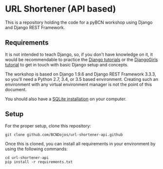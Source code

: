 # URL Shortener (API based)

This is a repository holding the code for a pyBCN workshop using Django and Django REST Framework.

## Requirements

It is not intended to teach Django, so, if you don't have knowledge on it, it would be recommendable to practice the [Django tutorials](https://docs.djangoproject.com/en/1.9/intro/tutorial01/) or the [DjangoGirls tutorial](https://www.gitbook.com/book/djangogirls/djangogirls-tutorial/details) to get in touch with basic Django setup and concepts.

The workshop is based on Django 1.9.6 and Django REST Framework 3.3.3, so you'll need a Python 2.7, 3.4, or 3.5 based environment.
Creating such an environment with any virtual environment manager is not the point of this document.

You should also have a [SQLite installation](http://www.tutorialspoint.com/sqlite/sqlite_installation.htm) on your computer.

## Setup

For the proper setup, clone this repository:

    git clone github.com/BCNDojos/url-shortener-api.github
    
Once this is cloned, you can install all requirements in your environment by using the following commands:

    cd url-shortener-api
    pip install -r requirements.txt

